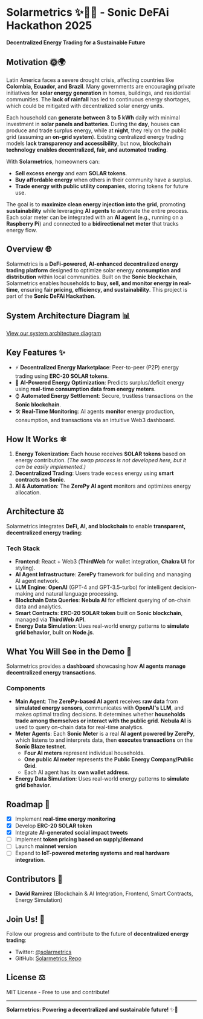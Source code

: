 # Solarmetrics ✨🏡🌌 - Sonic DeFAi Hackathon 2025

**Decentralized Energy Trading for a Sustainable Future**

## Motivation 🌞🌍
Latin America faces a severe drought crisis, affecting countries like **Colombia, Ecuador, and Brazil**. Many governments are encouraging private initiatives for **solar energy generation** in homes, buildings, and residential communities. The **lack of rainfall** has led to continuous energy shortages, which could be mitigated with decentralized solar energy units.

Each household can **generate between 3 to 5 kWh** daily with minimal investment in **solar panels and batteries**. During the **day**, houses can produce and trade surplus energy, while at **night**, they rely on the public grid (assuming an **on-grid system**). Existing centralized energy trading models **lack transparency and accessibility**, but now, **blockchain technology enables decentralized, fair, and automated trading**.

With **Solarmetrics**, homeowners can:
- **Sell excess energy** and earn **SOLAR tokens**.
- **Buy affordable energy** when others in their community have a surplus.
- **Trade energy with public utility companies**, storing tokens for future use.

The goal is to **maximize clean energy injection into the grid**, promoting **sustainability** while leveraging **AI agents** to automate the entire process. Each solar meter can be integrated with an **AI agent** (e.g., running on a **Raspberry Pi**) and connected to a **bidirectional net meter** that tracks energy flow.

## Overview 🌐
Solarmetrics is a **DeFi-powered, AI-enhanced decentralized energy trading platform** designed to optimize solar energy **consumption and distribution** within local communities. Built on the **Sonic blockchain**, Solarmetrics enables households to **buy, sell, and monitor energy in real-time**, ensuring **fair pricing, efficiency, and sustainability**. This project is part of the **Sonic DeFAi Hackathon**.

## System Architecture Diagram 📊
[View our system architecture diagram](https://excalidraw.com/#json=KvqR5Zp6o7EIWcVWYvVAP,xqbENKX0M9ZD5B0GPEtgmQ)

## Key Features ✨
- ⚡ **Decentralized Energy Marketplace**: Peer-to-peer (P2P) energy trading using **ERC-20 SOLAR tokens**.
- 🔄 **AI-Powered Energy Optimization**: Predicts surplus/deficit energy using **real-time consumption data from energy meters**.
- ⌚ **Automated Energy Settlement**: Secure, trustless transactions on the **Sonic blockchain**.
- 🛠 **Real-Time Monitoring**: AI agents **monitor** energy production, consumption, and transactions via an intuitive Web3 dashboard.

## How It Works ⚛
1. **Energy Tokenization**: Each house receives **SOLAR tokens** based on energy contribution. *(The swap process is not developed here, but it can be easily implemented.)*
2. **Decentralized Trading**: Users trade excess energy using **smart contracts on Sonic**.
3. **AI & Automation**: The **ZerePy AI agent** monitors and optimizes energy allocation.

## Architecture ⚖️
Solarmetrics integrates **DeFi, AI, and blockchain** to enable **transparent, decentralized energy trading**:

### Tech Stack
- **Frontend**: React + Web3 (**ThirdWeb** for wallet integration, **Chakra UI** for styling).
- **AI Agent Infrastructure**: **ZerePy** framework for building and managing AI agent network.
- **LLM Engine**: **OpenAI** (GPT-4 and GPT-3.5-turbo) for intelligent decision-making and natural language processing.
- **Blockchain Data Queries**: **Nebula AI** for efficient querying of on-chain data and analytics.
- **Smart Contracts**: **ERC-20 SOLAR token** built on **Sonic blockchain**, managed via **ThirdWeb API**.
- **Energy Data Simulation**: Uses real-world energy patterns to **simulate grid behavior**, built on **Node.js**.

## What You Will See in the Demo 🎥
Solarmetrics provides a **dashboard** showcasing how **AI agents manage decentralized energy transactions**.

### Components
- **Main Agent**: The **ZerePy-based AI agent** receives **raw data** from **simulated energy sensors**, communicates with **OpenAI's LLM**, and makes optimal trading decisions. It determines whether **households trade among themselves or interact with the public grid**. **Nebula AI** is used to query on-chain data for real-time analytics.
- **Meter Agents**: Each **Sonic Meter** is a real **AI agent powered by ZerePy**, which listens to and interprets data, then **executes transactions** on the **Sonic Blaze testnet**.
  - **Four AI meters** represent individual households.
  - **One public AI meter** represents the **Public Energy Company/Public Grid**.
  - Each AI agent has its **own wallet address**.
- **Energy Data Simulation**: Uses real-world energy patterns to **simulate grid behavior**.

## Roadmap 👀
- [x] Implement **real-time energy monitoring**
- [x] Develop **ERC-20 SOLAR token**
- [x] Integrate **AI-generated social impact tweets**
- [ ] Implement **token pricing based on supply/demand**
- [ ] Launch **mainnet version**
- [ ] Expand to **IoT-powered metering systems and real hardware integration**.

## Contributors 💪
- **David Ramirez** (Blockchain & AI Integration, Frontend, Smart Contracts, Energy Simulation)

## Join Us! 🌟
Follow our progress and contribute to the future of **decentralized energy trading**:
- Twitter: [@solarmetrics](https://twitter.com/solarmetrics)
- GitHub: [Solarmetrics Repo](https://github.com/your-repo/solarmetrics)

## License ⚖️
MIT License - Free to use and contribute!

---
**Solarmetrics: Powering a decentralized and sustainable future!** ✨🚀

